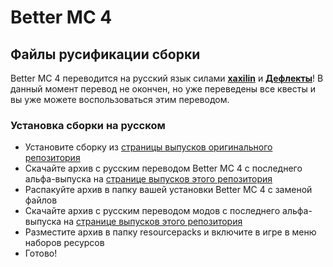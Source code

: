 # Better MC 4

## Файлы русификации сборки

Better MC 4 переводится на русский язык силами [**xaxilin**](https://steamcommunity.com/id/xaxilin/) и [**Дефлекты**](https://github.com/RushanM)! В данный момент перевод не окончен, но уже переведены все квесты и вы уже можете воспользоваться этим переводом.

### Установка сборки на русском

* Установите сборку из [страницы выпусков оригинального репозитория](https://github.com/ThePansmith/Monifactory/releases/)
* Скачайте архив с русским переводом Better MC 4 с последнего альфа-выпуска на [странице выпусков этого репозитория](https://github.com/RushanM/Minecraft-Mods-Russian-Translation/releases)
* Распакуйте архив в папку вашей установки Better MC 4 с заменой файлов
* Скачайте архив с русским переводом модов с последнего альфа-выпуска на [странице выпусков этого репозитория](https://github.com/RushanM/Minecraft-Mods-Russian-Translation/releases)
* Разместите архив в папку resourcepacks и включите в игре в меню наборов ресурсов
* Готово!

